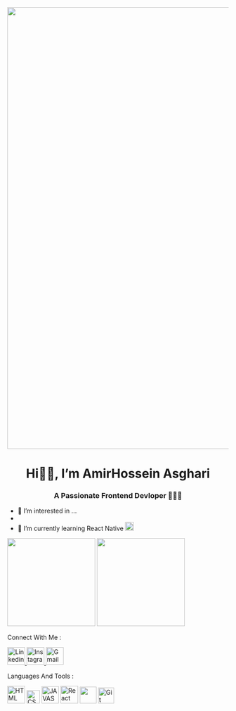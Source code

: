 <img src="https://miro.medium.com/v2/resize:fit:1358/1*SazB8drLx74W-bFBqag9zA.gif" width="1005px">

<!--- Header --->

<div align="center">
  <h1>Hi👋🏻, I’m AmirHossein Asghari</h1>
</div>

<div align="center">
<h3> A Passionate Frontend Devloper 🧑🏻‍💻 </h3>
</div>


- 👀 I’m interested in ...
- 
- 🌱 I’m currently learning React Native <a href="#"><img src="https://upload.wikimedia.org/wikipedia/commons/thumb/a/a7/React-icon.svg/2300px-React-icon.svg.png" alt="React Native Logo" width="20"></a>

<img src="https://mir-s3-cdn-cf.behance.net/project_modules/hd/06f21a161921919.63cd7887d0a70.gif" width="200px">



<img src="https://raw.githubusercontent.com/gist/vininjr/d29bb07bdadb41e4b0923bc8fa748b1a/raw/88f20c9d749d756be63f22b09f3c4ac570bc5101/programming.gif" width="200px">



<!--- Connect With Me Gif --->

Connect With Me :

<a href="https://www.linkedin.com/in/amirhossein-asghari-7b65172bb"> <img src="https://cliply.co/wp-content/uploads/2021/02/372102050_LINKEDIN_ICON_TRANSPARENT_1080.gif" alt="Linkedin Profile" width="40" height="40"> </a> 
<a href="https://www.instagram.com/weblator.ir?igsh=cmdjZnFtYTVieWhk&utm_source=qr"> <img src="https://cliply.co/wp-content/uploads/2019/07/371907300_INSTAGRAM_ICON_TRANSPARENT_400.gif" alt="Instagram Profile" width="40" height="40"> </a> 
<a href="mailto:amirhossein.asghari@outlook.com"> <img src="https://media.giphy.com/media/v1.Y2lkPTc5MGI3NjExbDgyMXZkNjkxNHhvZ2MwN3Z0cWI1MDhsbHEyY2V3NmE4OXN4dWJxOSZlcD12MV9pbnRlcm5hbF9naWZfYnlfaWQmY3Q9cw/MSl6ARLendLEnjmiud/source.gif" alt="Gmail Profile" width="40" height="40"> </a> 


<!--- Languages Gif --->
Languages And Tools : 


<a href="#"><img src="https://upload.wikimedia.org/wikipedia/commons/thumb/6/61/HTML5_logo_and_wordmark.svg/2048px-HTML5_logo_and_wordmark.svg.png" alt="HTML Logo" width="40" height="40"></a>
<a href="#"><img src="https://upload.wikimedia.org/wikipedia/commons/thumb/d/d5/CSS3_logo_and_wordmark.svg/1452px-CSS3_logo_and_wordmark.svg.png" alt="CSS Logo" width="30"></a>
<a href="#"><img src="https://upload.wikimedia.org/wikipedia/commons/thumb/b/ba/Javascript_badge.svg/946px-Javascript_badge.svg.png" alt="JAVASCRIPT Logo" width="39"></a>
<a href="#"><img src="https://upload.wikimedia.org/wikipedia/commons/thumb/a/a7/React-icon.svg/2300px-React-icon.svg.png" alt="React Native Logo" width="40"></a>
<a href="#"><img src="https://upload.wikimedia.org/wikipedia/commons/thumb/c/c3/Python-logo-notext.svg/1869px-Python-logo-notext.svg.png" alt="" width="38" height="38"></a>
<a href="#"><img src="https://upload.wikimedia.org/wikipedia/commons/thumb/3/3f/Git_icon.svg/2048px-Git_icon.svg.png" alt="Git Logo" width="36" height="36"></a>



<!---
<a href="#"><img src="https://i.postimg.cc/Pvp29M11/31.png" alt="C Logo" width="35" height="40"></a>
<a href="#"><img src="https://crystalpng.com/wp-content/uploads/2023/02/C-Sharp-logo.png" alt="C# Logo" width="40" height="40"></a>
<a href="#"><img src="https://i.postimg.cc/ft08gKcm/30.png" alt="C++ Logo" width="35" height="40"></a>
<a href="#"><img src="https://i.postimg.cc/nsb3XWN5/33-1.png"  alt="Swift Logo" width="40" height="40"></a>
<a href="#"><img src="https://i.postimg.cc/GHB22gFv/django.png" alt="Django Logo" width="40" height="40"></a>
--->




  
<!---
AH-Asghari/AH-Asghari is a ✨ special ✨ repository because its `README.md` (this file) appears on your GitHub profile.
You can click the Preview link to take a look at your changes.
--->
